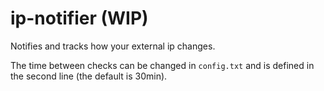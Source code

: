 # ip-notifier (WIP)
Notifies and tracks how your external ip changes. 

The time between checks can be changed in `config.txt` and is defined in the second line (the default is 30min).
